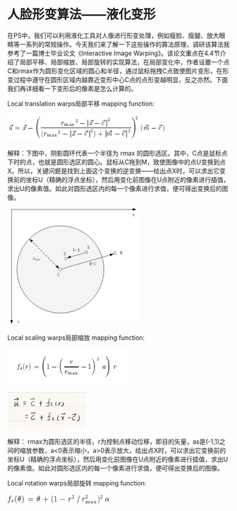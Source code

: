 # 人脸形变算法——液化变形



在PS中，我们可以利用液化工具对人像进行形变处理，例如瘦脸、瘦腿、放大眼睛等一系列的常规操作。今天我们来了解一下这些操作的算法原理，调研该算法我参考了一篇博士毕业论文《Interactive Image Warping》。该论文重点在4.4节介绍了局部平移、局部缩放、局部旋转的实现算法，在局部变化中，作者设置一个点C和rmax作为圆形变化区域的圆心和半径，通过鼠标拖拽C点致使图片变形，在形变过程中遵守在圆形区域内越靠近变形中心C点的点形变越明显，反之亦然。下面我们再详细看一下变形后的像素是怎么计算的。

Local translation warps局部平移
mapping function:

![img](./assets/20200511112751591.png)

解释：下图中，阴影圆环代表一个半径为 rmax 的圆形选区。其中，C点是鼠标点下时的点，也就是圆形选区的圆心。鼠标从C拖到M，致使图像中的点U变换到点X。所以，关键问题是找到上面这个变换的逆变换——给出点X时，可以求出它变换前的坐标U（精确的浮点坐标），然后用变化前图像在U点附近的像素进行插值，求出U的像素值。如此对圆形选区内的每一个像素进行求值，便可得出变换后的图像。

![img](./assets/20200511112811308.png)



Local scaling warps局部缩放
mapping function:

![img](./assets/20200511112825865.png)

![img](./assets/20200511112835227.png)

解释： rmax为圆形选区的半径，r为控制点移动位移，即目的矢量，as是(-1,1)之间的缩放参数，a<0表示缩小，a>0表示放大，给出点X时，可以求出它变换前的坐标U（精确的浮点坐标），然后用变化前图像在U点附近的像素进行插值，求出U的像素值。如此对圆形选区内的每一个像素进行求值，便可得出变换后的图像。



Local rotation warps局部旋转
mapping function:

![img](./assets/20200511112931170.png)

